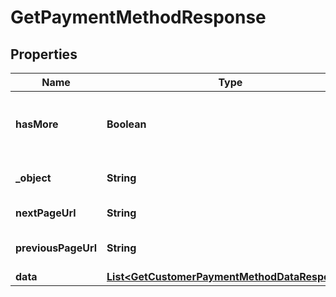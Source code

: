 

# GetPaymentMethodResponse


## Properties

| Name | Type | Description | Notes |
|------------ | ------------- | ------------- | -------------|
|**hasMore** | **Boolean** | Indicates if there are more pages to be requested |  |
|**_object** | **String** | Object type, in this case is list |  |
|**nextPageUrl** | **String** | URL of the next page. |  [optional] |
|**previousPageUrl** | **String** | Url of the previous page. |  [optional] |
|**data** | [**List&lt;GetCustomerPaymentMethodDataResponse&gt;**](GetCustomerPaymentMethodDataResponse.md) |  |  [optional] |




